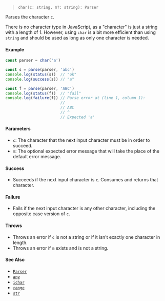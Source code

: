 <!--
 Copyright (c) 2020 Thomas J. Otterson
 
 This software is released under the MIT License.
 https://opensource.org/licenses/MIT
-->

> `char(c: string, m?: string): Parser`

Parses the character `c`.

There is no character type in JavaScript, as a "character" is just a string with a length of 1. However, using `char` is a bit more efficient than using `string` and should be used as long as only one character is needed.

#### Example

```javascript
const parser = char('a')

const s = parse(parser, 'abc')
console.log(status(s))  // "ok"
console.log(success(s)) // "a"

const f = parse(parser, 'ABC')
console.log(status(f))  // "fail"
console.log(failure(f)) // Parse error at (line 1, column 1):
                        //
                        // ABC
                        // ^
                        // Expected 'a'
```

#### Parameters

* `c`: The character that the next input character must be in order to succeed.
* `m`: The optional expected error message that will take the place of the default error message.

#### Success 

* Succeeds if the next input character is `c`. Consumes and returns that character.

#### Failure 

* Fails if the next input character is any other character, including the opposite case version of `c`.

#### Throws

* Throws an error if `c` is not a string or if it isn't exactly one character in length.
* Throws an error if `m` exists and is not a string.

#### See Also

* [`Parser`](../types/parser.md)
* [`any`](any.md)
* [`ichar`](ichar.md)
* [`range`](range.md)
* [`str`](str.md)